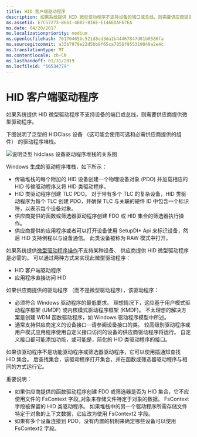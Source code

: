 ```yaml
---
title: HID 客户端驱动程序
description: 如果系统提供 HID 微型驱动程序不支持设备的端口或总线，则需要供应商提供微型驱动程序。
ms.assetid: E7C57273-B661-4B82-816E-E1466DAF67EA
ms.date: 04/20/2017
ms.localizationpriority: medium
ms.openlocfilehash: 76170465bc521d8ed3da1b44467847d01b0586fa
ms.sourcegitcommit: a33b7978e22d5bb9f65ca7056f955319049a2e4c
ms.translationtype: MT
ms.contentlocale: zh-CN
ms.lasthandoff: 01/31/2019
ms.locfileid: "56534779"
---
```

# <a name="hid-client-drivers"></a>HID 客户端驱动程序


如果系统提供 HID 微型驱动程序不支持设备的端口或总线，则需要供应商提供微型驱动程序。




下图说明了泛型的 HIDClass 设备 （这可能会使用可选和必需供应商提供的组件） 的驱动程序堆栈。

![说明泛型 hidclass 设备驱动程序堆栈的关系图](images/zzhgdrs.png)

Windows 生成的驱动程序堆栈，如下所示：

-   传输堆栈的每个附加的 HID 设备创建一个物理设备对象 (PDO) 并加载相应的 HID 传输驱动程序又将 HID 类驱动程序。
-   HID 类驱动程序创建 TLC PDO。 对于带有多个 TLC 的复杂设备，HID 类驱动程序为每个 TLC 创建 PDO，并确保 TLC 与关联的硬件 ID 中包含一个标识符，以表示每个设备对象。
-   供应商提供的函数或筛选器驱动程序创建 FDO 或 HID 集合的筛选器执行操作。
-   供应商提供的应用程序或者可以打开设备使用 SetupDI\* Api 来标识设备，然后 HID 支持例程以与设备通信。 此类设备被称为 RAW 模式中打开。

如果系统提供[微型驱动程序操作](minidriver-operations.md)不支持某种设备、 供应商提供 HID 微型驱动程序是必需的。 可以通过两种方式来实现此微型驱动程序：

-   HID 客户端驱动程序
-   应用程序直接访问 HID

如果供应商提供的驱动程序 （而不是微型驱动程序），该驱动程序：

-   必须符合 Windows 驱动程序的最低要求。 理想情况下，这应基于用户模式驱动程序框架 (UMDF) 或内核模式驱动程序框架 (KMDF)。 不太理想的解决方案是创建 WDM 函数驱动程序，如 Windows 驱动程序模型中所述。
-   通常支持供应商定义的设备接口--请参阅设备接口的类。 较高级别驱动程序或用户模式应用程序使用自定义接口访问的设备的供应商驱动程序将运行。 自定义接口都可能添加功能，或可能是，简化的 HID 类驱动程序的接口。

如果该驱动程序不是功能驱动程序或筛选器驱动程序，它可以使用插通知查找 HID 集合。 后查找集合，该驱动程序打开集合，并在函数或筛选器驱动程序与相同的方式运行它。

重要说明：

-   如果供应商提供的函数驱动程序创建 FDO 或筛选器是否为 HID 集合，它不应使用文件的 FsContext 字段\_对象来存储文件特定于对象的数据。 FsContext 字段被保留的 HID 类驱动程序。 如果堆栈中的另一个驱动程序所需存储文件特定于对象的上下文数据，它应改为使用 FsContext2 字段。
-   如果有多个设备连接到 PDO，没有内置的机制来确定哪些设备可以使用 FsContext2 字段。

 

 




